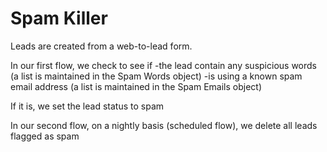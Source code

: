 # Spam Killer

Leads are created from a web-to-lead form.

In our first flow, we check to see if
-the lead contain any suspicious words (a list is maintained in the Spam Words object)
-is using a known spam email address (a list is maintained in the Spam Emails object)

If it is, we set the lead status to spam


In our second flow, on a nightly basis (scheduled flow), we delete all leads flagged as spam